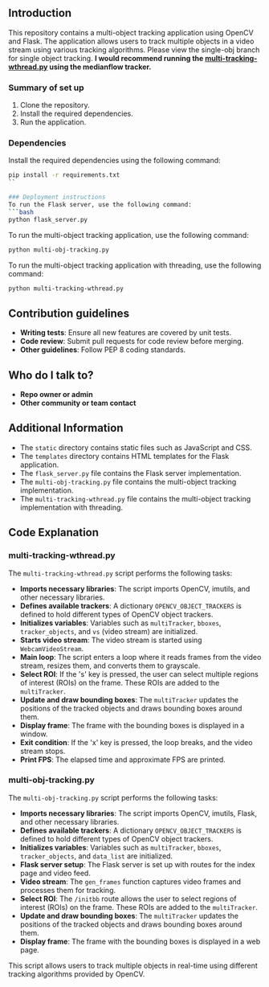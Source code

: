 ## Introduction
This repository contains a multi-object tracking application using OpenCV and Flask. The application allows users to track multiple objects in a video stream using various tracking algorithms.
Please view the single-obj branch for single object tracking.
**I would recommend running the [multi-tracking-wthread.py](multi-tracking-wthread.py) using the medianflow tracker.**

### Summary of set up
1. Clone the repository.
2. Install the required dependencies.
3. Run the application.

### Dependencies
Install the required dependencies using the following command:
```bash
pip install -r requirements.txt
``

### Deployment instructions
To run the Flask server, use the following command:
```bash
python flask_server.py
```

To run the multi-object tracking application, use the following command:
```bash
python multi-obj-tracking.py
```

To run the multi-object tracking application with threading, use the following command:
```bash
python multi-tracking-wthread.py
```

## Contribution guidelines
- **Writing tests**: Ensure all new features are covered by unit tests.
- **Code review**: Submit pull requests for code review before merging.
- **Other guidelines**: Follow PEP 8 coding standards.

## Who do I talk to?
- **Repo owner or admin**
- **Other community or team contact**

## Additional Information
- The `static` directory contains static files such as JavaScript and CSS.
- The `templates` directory contains HTML templates for the Flask application.
- The `flask_server.py` file contains the Flask server implementation.
- The `multi-obj-tracking.py` file contains the multi-object tracking implementation.
- The `multi-tracking-wthread.py` file contains the multi-object tracking implementation with threading.

## Code Explanation

### multi-tracking-wthread.py
The `multi-tracking-wthread.py` script performs the following tasks:
- **Imports necessary libraries**: The script imports OpenCV, imutils, and other necessary libraries.
- **Defines available trackers**: A dictionary `OPENCV_OBJECT_TRACKERS` is defined to hold different types of OpenCV object trackers.
- **Initializes variables**: Variables such as `multiTracker`, `bboxes`, `tracker_objects`, and `vs` (video stream) are initialized.
- **Starts video stream**: The video stream is started using `WebcamVideoStream`.
- **Main loop**: The script enters a loop where it reads frames from the video stream, resizes them, and converts them to grayscale.
- **Select ROI**: If the 's' key is pressed, the user can select multiple regions of interest (ROIs) on the frame. These ROIs are added to the `multiTracker`.
- **Update and draw bounding boxes**: The `multiTracker` updates the positions of the tracked objects and draws bounding boxes around them.
- **Display frame**: The frame with the bounding boxes is displayed in a window.
- **Exit condition**: If the 'x' key is pressed, the loop breaks, and the video stream stops.
- **Print FPS**: The elapsed time and approximate FPS are printed.

### multi-obj-tracking.py
The `multi-obj-tracking.py` script performs the following tasks:
- **Imports necessary libraries**: The script imports OpenCV, imutils, Flask, and other necessary libraries.
- **Defines available trackers**: A dictionary `OPENCV_OBJECT_TRACKERS` is defined to hold different types of OpenCV object trackers.
- **Initializes variables**: Variables such as `multiTracker`, `bboxes`, `tracker_objects`, and `data_list` are initialized.
- **Flask server setup**: The Flask server is set up with routes for the index page and video feed.
- **Video stream**: The `gen_frames` function captures video frames and processes them for tracking.
- **Select ROI**: The `/initbb` route allows the user to select regions of interest (ROIs) on the frame. These ROIs are added to the `multiTracker`.
- **Update and draw bounding boxes**: The `multiTracker` updates the positions of the tracked objects and draws bounding boxes around them.
- **Display frame**: The frame with the bounding boxes is displayed in a web page.

This script allows users to track multiple objects in real-time using different tracking algorithms provided by OpenCV.
